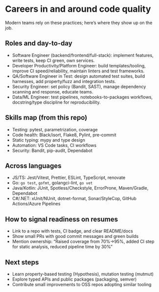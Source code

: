 # Careers in and around code quality

Modern teams rely on these practices; here’s where they show up on the job.

## Roles and day-to-day
- Software Engineer (backend/frontend/full-stack): implement features, write tests, keep CI green, own services.
- Developer Productivity/Platform Engineer: build templates/tooling, improve CI speed/reliability, maintain linters and test frameworks.
- QA/Software Engineer in Test: design automated test suites, build harnesses, add property/fuzz and integration tests.
- Security Engineer: set policy (Bandit, SAST), manage dependency scanning and response, educate teams.
- Data/ML Engineer: test pipelines, notebooks-to-packages workflows, docstring/type discipline for reproducibility.

## Skills map (from this repo)
- Testing: pytest, parametrization, coverage
- Code health: Black/isort, Flake8, Pylint, pre-commit
- Static typing: mypy and type design
- Automation: VS Code tasks, CI workflows
- Security: Bandit, pip-audit, Dependabot

## Across languages
- JS/TS: Jest/Vitest, Prettier, ESLint, TypeScript, renovate
- Go: `go test`, `gofmt`, golangci-lint, `go vet`
- Java/Kotlin: JUnit, Spotless/Checkstyle, ErrorProne, Maven/Gradle, Dependabot
- C#/.NET: xUnit/NUnit, dotnet-format, Sonar/StyleCop, GitHub Actions/Azure Pipelines

## How to signal readiness on resumes
- Link to a repo with tests, CI badge, and clear README/docs
- Show small PRs with good commit messages and green builds
- Mention ownership: “Raised coverage from 70%→95%, added CI step for static analysis, reduced pipeline time by 30%”

## Next steps
- Learn property-based testing (Hypothesis), mutation testing (mutmut)
- Explore typed APIs and public packages (packaging, semver)
- Contribute small improvements to OSS repos adopting similar tooling

